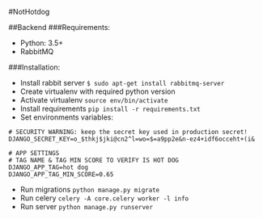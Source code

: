 #NotHotdog

##Backend
###Requirements:
- Python: 3.5+
- RabbitMQ

###Installation:
- Install rabbit server `$ sudo apt-get install rabbitmq-server`
- Create virtualenv with required python version
- Activate virtualenv `source env/bin/activate`
- Install requirements `pip install -r requirements.txt`
- Set environments variables:
```
# SECURITY WARNING: keep the secret key used in production secret!
DJANGO_SECRET_KEY=o_$thkj$jki@cn2^l=wo=$=a9pp2e&n-ez4+idf6occeht+(i&

# APP SETTINGS
# TAG NAME & TAG MIN SCORE TO VERIFY IS HOT DOG
DJANGO_APP_TAG=hot dog
DJANGO_APP_TAG_MIN_SCORE=0.65
```
- Run migrations `python manage.py migrate`
- Run celery `celery -A core.celery worker -l info`
- Run server `python manage.py runserver`